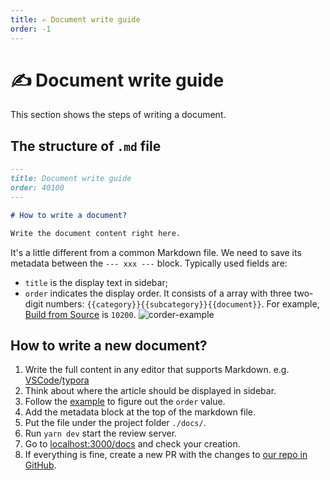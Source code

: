 ```yaml
---
title: ✍️ Document write guide
order: -1
---
```


# ✍️ Document write guide

This section shows the steps of writing a document.

## The structure of `.md` file

```markdown
---
title: Document write guide
order: 40100
---

# How to write a document?

Write the document content right here.
```

It's a little different from a common Markdown file. We need to save its metadata between the `--- xxx ---` block. Typically used fields are:

- `title` is the display text in sidebar;
- `order` indicates the display order. It consists of a array with three two-digit numbers: `{{category}}{{subcategory}}{{document}}`. For example, [Build from Source](/docs/install/build-from-source) is `10200`.
  ![corder-example](/docs-assets/order-example.jpg)

## How to write a new document?

1. Write the full content in any editor that supports Markdown. e.g. [VSCode](https://code.visualstudio.com/)/[typora](https://typora.io/)
2. Think about where the article should be displayed in sidebar.
3. Follow the [example](#the-structure-of-md-file) to figure out the `order` value.
4. Add the metadata block at the top of the markdown file.
5. Put the file under the project folder `./docs/`.
6. Run `yarn dev` start the review server.
7. Go to [localhost:3000/docs](http://localhost:3000/docs) and check your creation.
8. If everything is fine, create a new PR with the changes to [our repo in GitHub](https://github.com/bytebase/bytebase.com).
